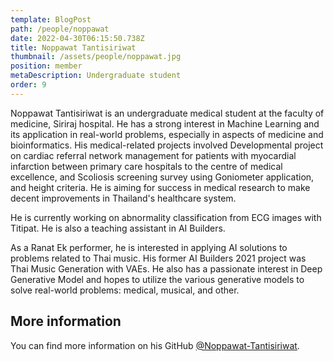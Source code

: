 ```yaml
---
template: BlogPost
path: /people/noppawat
date: 2022-04-30T06:15:50.738Z
title: Noppawat Tantisiriwat
thumbnail: /assets/people/noppawat.jpg
position: member
metaDescription: Undergraduate student
order: 9
---
```


Noppawat Tantisiriwat is an undergraduate medical student at the faculty of medicine, Siriraj hospital. He has a strong interest in Machine Learning and its application in real-world problems, especially in aspects of medicine and bioinformatics. His medical-related projects involved Developmental project on cardiac referral network management for patients with myocardial infarction between primary care hospitals to the centre of medical excellence, and Scoliosis screening survey using Goniometer application, and height criteria. He is aiming for success in medical research to make decent improvements in Thailand's healthcare system.

He is currently working on abnormality classification from ECG images with Titipat. He is also a teaching assistant in AI Builders.

As a Ranat Ek performer, he is interested in applying AI solutions to problems related to Thai music. His former AI Builders 2021 project was Thai Music Generation with VAEs. He also has a passionate interest in Deep Generative Model and hopes to utilize the various generative models to solve real-world problems: medical, musical, and other.




## More information

You can find more information on his GitHub [@Noppawat-Tantisiriwat](https://github.com/Noppawat-Tantisiriwat).
